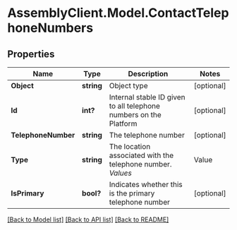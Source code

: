 # AssemblyClient.Model.ContactTelephoneNumbers
## Properties

Name | Type | Description | Notes
------------ | ------------- | ------------- | -------------
**Object** | **string** | Object type | [optional] 
**Id** | **int?** | Internal stable ID given to all telephone numbers on the Platform | [optional] 
**TelephoneNumber** | **string** | The telephone number | [optional] 
**Type** | **string** | The location associated with the telephone number. *Values*  |Value|Description| |- --|- --| |&#x60;Home&#x60;|Home| |&#x60;Work&#x60;|Work| |&#x60;Other&#x60;|Other| |&#x60;null&#x60;|Not Applicable / Unknown|  | [optional] 
**IsPrimary** | **bool?** | Indicates whether this is the primary telephone number | [optional] 

[[Back to Model list]](../README.md#documentation-for-models) [[Back to API list]](../README.md#documentation-for-api-endpoints) [[Back to README]](../README.md)

